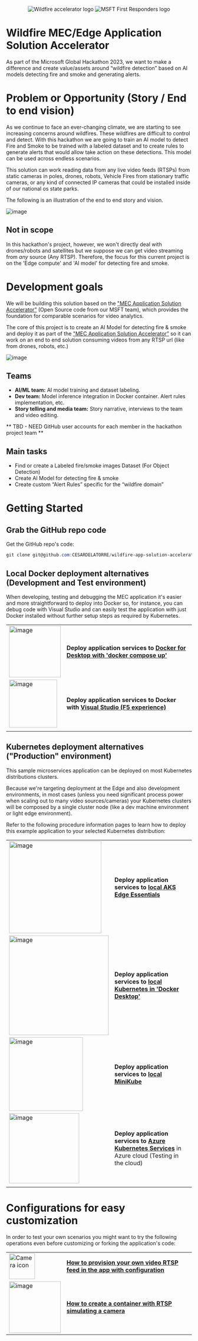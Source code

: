 <p align="center">
  <img src="https://github.com/CESARDELATORRE/wildfire-app-solution-accelerator/assets/1712635/a36f8347-95af-453d-bb1e-a12540598827" alt="Wildfire accelerator logo"/>
  <img src="[https://github.com/CESARDELATORRE/wildfire-app-solution-accelerator/assets/1712635/a36f8347-95af-453d-bb1e-a12540598827](https://github.com/CESARDELATORRE/wildfire-app-solution-accelerator/assets/1712635/e5fe3edd-c9f4-494d-91c0-0495d808e3a8)" alt="MSFT First Responders logo"/>
</p>

# Wildfire MEC/Edge Application Solution Accelerator

As part of the Microsoft Global Hackathon 2023, we want to make a difference and create value/assets around “wildfire detection” based on AI models detecting fire and smoke and generating alerts. 

# Problem or Opportunity (Story / End to end vision)

As we continue to face an ever-changing climate, we are starting to see increasing concerns around wildfires. These wildfires are difficult to control and detect. With this hackathon we are going to train an AI model to detect Fire and Smoke to be trained with a labeled dataset and to create rules to generate alerts that would allow take action on these detections. This model can be used across endless scenarios.

This solution can work reading data from any live video feeds (RTSPs) from static cameras in poles, drones, robots, Vehicle Fires from stationary traffic cameras, or any kind of connected IP cameras that could be installed inside of our national os state parks.

The following is an illustration of the end to end story and vision. 

![image](https://github.com/CESARDELATORRE/wildfire-app-solution-accelerator/assets/1712635/72b2dadb-798c-446c-abb5-25773425aa3d)

## Not in scope

In this hackathon's project, however, we won't directly deal with drones/robots and satellites but we suppose we can get video streaming from *any* source (Any RTSP). Therefore, the focus for this current project is on the 'Edge compute' and 'AI model' for detecting fire and smoke.

# Development goals

We will be building this solution based on the ["MEC Application Solution Accelerator”](https://github.com/Azure/mec-app-solution-accelerator) (Open Source code from our MSFT team), which provides the foundation for comparable scenarios for video analytics.

The core of this project is to create an AI Model for detecting fire & smoke and deploy it as part of the ["MEC Application Solution Accelerator”](https://github.com/Azure/mec-app-solution-accelerator) so it can work on an end to end solution consuming videos from any RTSP url (like from drones, robots, etc.) 

![image](https://github.com/CESARDELATORRE/wildfire-app-solution-accelerator/assets/1712635/83f19ee2-60ae-42df-80f9-81ac68f62ff4)

## Teams

- **AI/ML team:** AI model training and dataset labeling.
- **Dev team:** Model inference integration in Docker container. Alert rules implementation, etc.
- **Story telling and media team:** Story narrative, interviews to the team and video editing.

** TBD - NEED GitHub user accounts for each member in the hackathon project team **


## Main tasks
- Find or create a Labeled fire/smoke images Dataset (For Object Detection)
- Create AI Model for detecting fire & smoke
- Create custom “Alert Rules” specific for the “wildfire domain”


# Getting Started

## Grab the GitHub repo code

Get the GitHub repo's code:

```powershell
git clone git@github.com:CESARDELATORRE/wildfire-app-solution-accelerator.git
```

## Local Docker deployment alternatives (Development and Test environment)

When developing, testing and debugging the MEC application it's easier and more straightforward to deploy into Docker so, for instance, you can debug code with Visual Studio and can easily test the application with just Docker installed without further setup steps as required by Kubernetes.

| | |
|--------|--------|
| <img width="140" alt="image" src="https://user-images.githubusercontent.com/1712635/220490921-dc521a14-3f0a-481f-8179-7233a744dbc1.png"> | **Deploy application services to [Docker for Desktop with 'docker compose up'](./docs/DOCKER_COMPOSE_DEPLOYMENT.MD)** |
| <img width="130" alt="image" src="https://user-images.githubusercontent.com/1712635/220490972-9140e540-3000-47f0-a3c4-4e64b4976266.png"> | **Deploy application services to Docker with [Visual Studio (F5 experience)](./docs/VS_DOCKER_DEPLOYMENT.MD)** |
| | |


## Kubernetes deployment alternatives ("Production" environment)

This sample microservices application can be deployed on most Kubernetes distributions clusters. 

Because we're targeting deployment at the Edge and also development environments, in most cases (unless you need significant process power when scaling out to many video sources/cameras) your Kubernetes clusters will be composed by a single cluster node (like a dev machine environment or light edge environment). 

Refer to the following procedure information pages to learn how to deploy this example application to your selected Kubernetes distribution:

| | |
|--------|--------|
| <img width="250" alt="image" src="https://user-images.githubusercontent.com/1712635/220757242-ee4bc4dc-2e70-4718-bcd6-12a800f84669.png"> | **Deploy application services to [local AKS Edge Essentials](/docs/K8S_AKS_EDGE_ESSENTIALS.MD)** |
| <img width="270" alt="image" src="https://user-images.githubusercontent.com/1712635/220753221-9bcbaf08-8de8-4064-a1ca-3b78e2dceff4.png"> | **Deploy application services to [local Kubernetes in 'Docker Desktop'](/docs/K8S_IN_DOCKER_DESKTOP_DEPLOYMENT.MD)** |
| <img width="200" alt="image" src="https://user-images.githubusercontent.com/1712635/220753664-79e9c307-54b8-40d3-8702-9b1d64349284.png"> | **Deploy application services to [local MiniKube](/docs/K8S_MINIKUBE_DEPLOYMENT.MD)** |
| <img width="190" alt="image" src="https://user-images.githubusercontent.com/1712635/220753942-2d66681c-8560-43bb-9ffc-85a787356549.png"> | **Deploy application services to [Azure Kubernetes Services](/docs/K8S_AKS_DEPLOYMENT.md)** in Azure cloud (Testing in the cloud) |
| | |

# Configurations for easy customization

In order to test your own scenarios you might want to try the following operations even before customizing or forking the application's code:

| | |
|--------|--------|
| <img width="70" alt="Camera icon" src="https://user-images.githubusercontent.com/1712635/220493758-47ec3c24-7a29-4e85-8f20-ee141e2f538a.png"> | **[How to provision your own video RTSP feed in the app with configuration](/docs/HOW_TO_PROVISION_NEW_FEED.MD)** |
| <img width="140" alt="image" src="https://user-images.githubusercontent.com/1712635/220490921-dc521a14-3f0a-481f-8179-7233a744dbc1.png"> | **[How to create a container with RTSP simulating a camera](/rtsp-video-streamer-container/)** |

 
